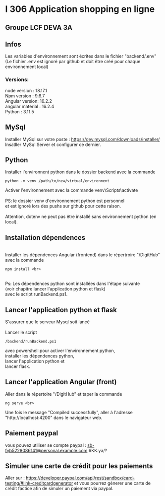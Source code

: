 # I 306 Application shopping en ligne 

## Groupe LCF DEVA 3A

## Infos
Les variables d'environnement sont écrites dans le fichier "backend/.env" <br>
(Le fichier .env est ignoré par github et doit être créé pour chaque environnement local) <br>

### Versions:
node version : 18.17.1 <br>
Npm version : 9.6.7 <br>
Angular version: 16.2.2 <br>
angular material : 16.2.4 <br>
Python : 3.11.5

## MySql
Installer MySql sur votre poste : https://dev.mysql.com/downloads/installer/
Insatller MySql Server et configurer ce dernier.

## Python
Installer l'environnent python dans le dossier backend avec la commande <br>
```
python -m venv /path/to/new/virtual/environment
```
Activer l'environnement avec la commande venv\Scripts\activate <br>
<br>
PS: le dossier venv d'environnement python est personnel <br>
et est ignoré lors des pushs sur github pour cette raison. <br>
<br>
Attention, dotenv ne peut pas être installé sans environnement python (en local).

## Installation dépendences
<br>
Installer les dépendences Angular (frontend) dans le répertroire "/DigitHub" avec la commande <br>

```
npm install <br>
```

<br>
Ps: Les dépendences python sont installées dans l'étape suivante <br> 
(voir chapitre lancer l'application python et flask) <br>
avec le script runBackend.ps1. <br>

## Lancer l'application python et flask 
S'assurer que le serveur Mysql soit lancé<br>
<br>
Lancer le script <br>
```
/backend/runBackend.ps1
```
avec powershell pour activer l'environnement python, <br>
installer les dépendences python, <br>
lancer l'application python et <br>
lancer flask. <br> 

## Lancer l'application Angular (front)
Aller dans le répertoire "/DigitHub" et taper la commande <br>
```
ng serve <br>
```
Une fois le message "Compiled successfully", aller à l'adresse "http://localhost:4200" dans le navigateur web.

## Paiement paypal
vous pouvez utiliser se compte paypal : 
sb-fyb5228086141@personal.example.com
6KK.ya/?

## Simuler une carte de crédit pour les paiements
Aller sur : https://developer.paypal.com/api/rest/sandbox/card-testing/#link-creditcardgenerator
et vous pourrez génerer une carte de crédit factice afin de simuler un paiement via paypal. 

